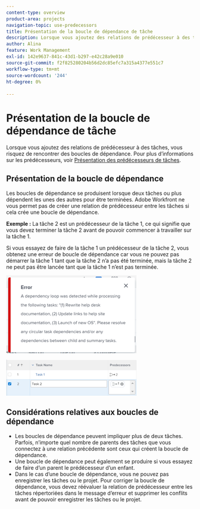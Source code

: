 ```yaml
---
content-type: overview
product-area: projects
navigation-topic: use-predecessors
title: Présentation de la boucle de dépendance de tâche
description: Lorsque vous ajoutez des relations de prédécesseur à des tâches, vous risquez de rencontrer des boucles de dépendance. Pour plus d’informations sur les prédécesseurs, voir Présentation des prédécesseurs de tâches.
author: Alina
feature: Work Management
exl-id: 142e9637-841c-43d1-b297-e42c28a9e010
source-git-commit: f2f825280204b56d2dc85efc7a315a4377e551c7
workflow-type: tm+mt
source-wordcount: '244'
ht-degree: 0%

---
```


# Présentation de la boucle de dépendance de tâche

Lorsque vous ajoutez des relations de prédécesseur à des tâches, vous risquez de rencontrer des boucles de dépendance. Pour plus d’informations sur les prédécesseurs, voir [Présentation des prédécesseurs de tâches](../../../manage-work/tasks/use-prdcssrs/predecessors-overview.md).

## Présentation de la boucle de dépendance

Les boucles de dépendance se produisent lorsque deux tâches ou plus dépendent les unes des autres pour être terminées. Adobe Workfront ne vous permet pas de créer une relation de prédécesseur entre les tâches si cela crée une boucle de dépendance.

**Exemple :** La tâche 2 est un prédécesseur de la tâche 1, ce qui signifie que vous devez terminer la tâche 2 avant de pouvoir commencer à travailler sur la tâche 1.

Si vous essayez de faire de la tâche 1 un prédécesseur de la tâche 2, vous obtenez une erreur de boucle de dépendance car vous ne pouvez pas démarrer la tâche 1 tant que la tâche 2 n’a pas été terminée, mais la tâche 2 ne peut pas être lancée tant que la tâche 1 n’est pas terminée.

![](assets/dependency-loop-error-message-350x209.png)

![](assets/dependency-loop-in-task-list-nwe-350x97.png)

## Considérations relatives aux boucles de dépendance

* Les boucles de dépendance peuvent impliquer plus de deux tâches. Parfois, n’importe quel nombre de parents des tâches que vous connectez à une relation précédente sont ceux qui créent la boucle de dépendance.
* Une boucle de dépendance peut également se produire si vous essayez de faire d’un parent le prédécesseur d’un enfant.
* Dans le cas d’une boucle de dépendance, vous ne pouvez pas enregistrer les tâches ou le projet. Pour corriger la boucle de dépendance, vous devez réévaluer la relation de prédécesseur entre les tâches répertoriées dans le message d’erreur et supprimer les conflits avant de pouvoir enregistrer les tâches ou le projet.

 
